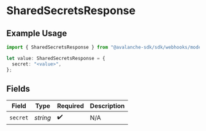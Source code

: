 # SharedSecretsResponse

## Example Usage

```typescript
import { SharedSecretsResponse } from "@avalanche-sdk/sdk/webhooks/models/components";

let value: SharedSecretsResponse = {
  secret: "<value>",
};
```

## Fields

| Field              | Type               | Required           | Description        |
| ------------------ | ------------------ | ------------------ | ------------------ |
| `secret`           | *string*           | :heavy_check_mark: | N/A                |
